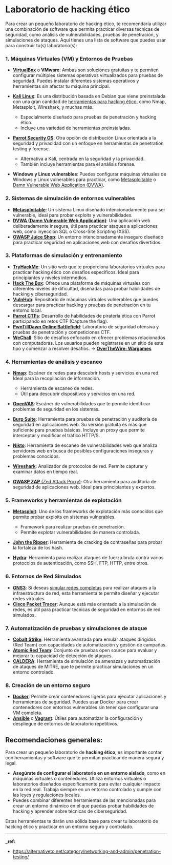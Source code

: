 # Laboratorio de hacking ético

Para crear un pequeño laboratorio de hacking ético, te recomendaría utilizar una combinación de software que permita practicar diversas técnicas de seguridad, como análisis de vulnerabilidades, pruebas de penetración, y simulaciones de ataques. Aquí tienes una lista de software que puedes usar para construir tu(s) laboratorio(s):

### 1. **Máquinas Virtuales (VM) y Entornos de Pruebas** 

   - **[VirtualBox](https://www.virtualbox.org/)** o **VMware**: Ambas son soluciones gratuitas y te permiten configurar múltiples sistemas operativos virtualizados para pruebas de seguridad. Puedes instalar diferentes sistemas operativos y herramientas sin afectar tu máquina principal.
   - **[Kali Linux](https://www.kali.org/get-kali/#kali-virtual-machines)**: Es una distribución basada en Debian que viene preinstalada con una gran cantidad de [herramientas para hacking ético](https://www.kali.org/tools/), como Nmap, Metasploit, Wireshark, y muchas más. 
     - Especialmente diseñado para pruebas de penetración y hacking ético.
     - Incluye una variedad de herramientas preinstaladas.

   - **[Parrot Security OS](https://www.parrotsec.org/download/)**: Otra opción de distribución Linux orientada a la seguridad y privacidad con un enfoque en herramientas de penetration testing y forense.
     - Alternativa a Kali, centrada en la seguridad y la privacidad.
     - También incluye herramientas para el análisis forense.

   - **Windows y Linux vulnerables**: Puedes configurar máquinas virtuales de Windows y Linux vulnerables para practicar, como [Metasploitable](https://sourceforge.net/projects/metasploitable/) o [Damn Vulnerable Web Application (DVWA)](https://github.com/digininja/DVWA).

### 2. **Sistemas de simulación de entornos vulnerables**
   - **[Metasploitable](https://docs.rapid7.com/metasploit/metasploitable-2/)**: Un sistema Linux diseñado intencionadamente para ser vulnerable, ideal para probar exploits y vulnerabilidades.
   - **[DVWA (Damn Vulnerable Web Application)](https://www.vulnhub.com/entry/damn-vulnerable-web-application-dvwa-107,43/)**: Una aplicación web deliberadamente insegura, útil para practicar ataques a aplicaciones web, como inyección SQL o Cross-Site Scripting (XSS).
   - **[OWASP Juice Shop](https://owasp.org/www-project-juice-shop/)**: Un entorno intencionadamente inseguro diseñado para practicar seguridad en aplicaciones web con desafíos divertidos.

### 3. **Plataformas de simulación y entrenamiento**
   - **[TryHackMe](https://tryhackme.com/)**: Un sitio web que te proporciona laboratorios virtuales para practicar hacking ético con desafíos específicos. Ideal para principiantes y niveles intermedios.
   - **[Hack The Box](https://www.hackthebox.com/)**: Ofrece una plataforma de máquinas virtuales con diferentes niveles de dificultad, diseñadas para probar habilidades de hacking y ciberseguridad.
   - **[VulnHub](https://www.vulnhub.com/)**: Repositorio de máquinas virtuales vulnerables que puedes descargar para practicar hacking y pruebas de penetración en tu entorno local.
   - **[Parrot CTFs](https://parrot-ctfs.com/)**: Desarrollo de habilidades de piratería ética con Parrot participando en retos CTF (Capture the flag).
   - **[PwnTillDawn Online Battlefield](https://online.pwntilldawn.com/)**: Laboratorio de seguridad ofensiva y pruebas de penetración y competiciones CTF.
   - **[WeChall](https://www.wechall.net/)**: Sitio de desafíos enfocado en ofrecer problemas relacionados con computadoras. Los usuarios pueden registrarse en un sitio de este tipo y comenzar a resolver desafíos. &rarr; **[OverTheWire: Wargames](https://overthewire.org/wargames/)**

### 4. **Herramientas de análisis y escaneo**
   - **[Nmap](https://nmap.org/)**: Escáner de redes para descubrir hosts y servicios en una red. Ideal para la recopilación de información.
     - Herramienta de escaneo de redes.
     - Útil para descubrir dispositivos y servicios en una red.

   - **[OpenVAS](https://openvas.org/)**: Escáner de vulnerabilidades que te permite identificar problemas de seguridad en los sistemas.
   - **[Burp Suite](https://portswigger.net/burp/communitydownload)**: Herramienta para pruebas de penetración y auditoría de seguridad en aplicaciones web. Su versión gratuita es más que suficiente para pruebas básicas. Incluye un proxy que permite interceptar y modificar el tráfico HTTP/S.
   - **[Nikto](https://cirt.net/nikto2)**: Herramienta de escaneo de vulnerabilidades web que analiza servidores web en busca de posibles configuraciones inseguras y problemas conocidos.
   - **[Wireshark](https://www.wireshark.org/)**: Analizador de protocolos de red. Permite capturar y examinar datos en tiempo real.
   - [**OWASP ZAP** (Zed Attack Proxy)](https://www.zaproxy.org/): Otra herramienta para auditoría de seguridad de aplicaciones web. Ideal para principiantes y expertos.

### 5. **Frameworks y herramientas de explotación**
   - **[Metasploit](https://www.metasploit.com/)**: Uno de los frameworks de explotación más conocidos que permite probar exploits en sistemas vulnerables.
     - Framework para realizar pruebas de penetración.
     - Permite explotar vulnerabilidades de manera controlada.

   - **[John the Ripper](https://www.openwall.com/john/)**: Herramienta de cracking de contraseñas para probar la fortaleza de los hash.
   - **[Hydra](https://github.com/vanhauser-thc/thc-hydra)**: Herramienta para realizar ataques de fuerza bruta contra varios protocolos de autenticación, como SSH, FTP, HTTP, entre otros.

### 6. **Entornos de Red Simulados**
   - **[GNS3](https://github.com/GNS3/gns3-gui/releases/download/v2.2.49/GNS3.VM.VirtualBox.2.2.49.zip)**: Si deseas [simular redes completas](https://docs.gns3.com/docs/) para realizar ataques a la infraestructura de red, esta herramienta te permite diseñar y ejecutar redes virtuales.
   - **[Cisco Packet Tracer](https://www.netacad.com/es/cisco-packet-tracer)**: Aunque está más orientado a la simulación de redes, es útil para practicar técnicas de seguridad en entornos de red simulados.

### 7. **Automatización de pruebas y simulaciones de ataque**
   - **[Cobalt Strike](https://www.cobaltstrike.com/)**: Herramienta avanzada para emular ataques dirigidos (Red Team) con capacidades de automatización y gestión de campañas.
   - **[Atomic Red Team](https://atomicredteam.io/)**: Conjunto de pruebas open source para evaluar y mejorar tu capacidad de detección de ataques.
   - **[CALDERA](https://caldera.mitre.org/)**: Herramienta de simulación de amenazas y automatización de ataques de MITRE, que te permite practicar simulaciones en un entorno controlado.

### 8. **Creación de un entorno seguro**
   - **[Docker](https://www.docker.com/)**: Permite crear contenedores ligeros para ejecutar aplicaciones y herramientas de seguridad. Puedes usar Docker para crear contenedores con entornos vulnerables sin tener que configurar una VM completa. 
   - **[Ansible](https://www.redhat.com/es/topics/automation/learning-ansible-tutorial)** o **[Vagrant](https://www.vagrantup.com/)**: Útiles para automatizar la configuración y despliegue de entornos de laboratorio repetitivos.



## Recomendaciones generales:

Para crear un pequeño laboratorio de **hacking ético**, es importante contar con herramientas y software que te permitan practicar de manera segura y legal. 

   - **Asegúrate de configurar el laboratorio en un entorno aislado**, como en máquinas virtuales o contenedores. Utiliza entornos virtuales o laboratorios diseñados específicamente para evitar cualquier impacto en la red real. Trabaja siempre en un entorno controlado y cumple con las leyes y regulaciones locales.
   - Puedes combinar diferentes herramientas de las mencionadas para crear un entorno dinámico en el que puedas probar habilidades de hacking y aprender sobre técnicas de ciberseguridad.

Estas herramientas te darán una sólida base para crear tu laboratorio de hacking ético y practicar en un entorno seguro y controlado.



---

**_ref:**

- https://alternativeto.net/category/networking-and-admin/penetration-testing/